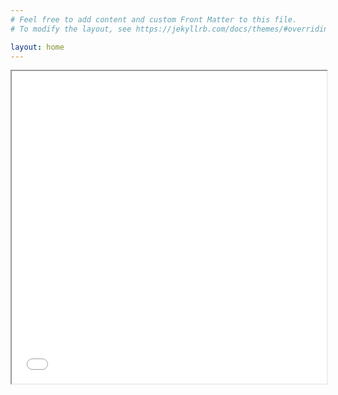 ```yaml
---
# Feel free to add content and custom Front Matter to this file.
# To modify the layout, see https://jekyllrb.com/docs/themes/#overriding-theme-defaults

layout: home
---
```


<iframe src="potree/examples/satellite_mesh.html" width="100%" height="500px" style="display: block;"></iframe>